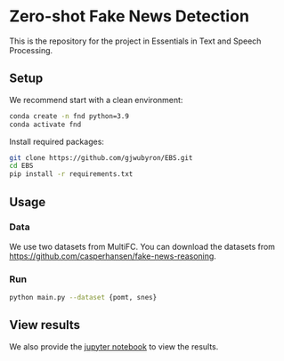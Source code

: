 # Zero-shot Fake News Detection

This is the repository for the project in Essentials in Text and Speech Processing.

## Setup

We recommend start with a clean environment:

```bash
conda create -n fnd python=3.9
conda activate fnd
```

Install required packages:

```bash
git clone https://github.com/gjwubyron/EBS.git
cd EBS
pip install -r requirements.txt
```

## Usage

### Data

We use two datasets from MultiFC. You can download the datasets from <https://github.com/casperhansen/fake-news-reasoning>.

### Run

```bash
python main.py --dataset {pomt, snes}

```

## View results

We also provide the [jupyter notebook](https://github.com/gjwubyron/EBS/blob/master/view.ipynb) to view the results.
